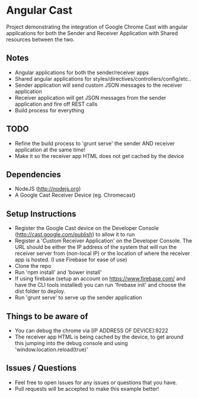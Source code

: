 # Angular Cast

Project demonstrating the integration of Google Chrome Cast with angular applications for both the Sender and Receiver Application with Shared resources between the two.

## Notes
* Angular applications for both the sender/receiver apps
* Shared angular applications for styles/directives/controllers/config/etc..
* Sender application will send custom JSON messages to the receiver application
* Receiver application will get JSON messages from the sender application and fire off REST calls
* Build process for everything

## TODO
* Refine the build process to 'grunt serve' the sender AND receiver application at the same time!
* Make it so the receiver app HTML does not get cached by the device

## Dependencies
* NodeJS (http://nodejs.org)
* A Google Cast Receiver Device (eg. Chromecast)

## Setup Instructions
* Register the Google Cast device on the Developer Console (http://cast.google.com/publish) to allow it to run
* Register a 'Custom Receiver Application' on the Developer Console. The URL should be either the IP address of the system that will run the receiver server from (non-local IP) or the location of where the receiver app is hosted. (I use Firebase for ease of use)
* Clone the repo
* Run 'npm install' and 'bower install'
* If using firebase (setup an account on https://www.firebase.com/ and have the CLI tools installed) you can run 'firebase init' and choose the dist folder to deploy.
* Run 'grunt serve' to serve up the sender application

## Things to be aware of
* You can debug the chrome via [IP ADDRESS OF DEVICE]:9222
* The receiver app HTML is being cached by the device, to get around this jumping into the debug console and using 'window.location.reload(true)'

## Issues / Questions
* Feel free to open issues for any issues or questions that you have.
* Pull requests will be accepted to make this example better!
